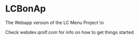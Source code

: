 # LCBonAp
The Webapp version of the LC Menu Project \n

Check webdev.qrolf.com for info on how to get things started
